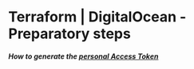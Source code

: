 # Terraform | DigitalOcean - Preparatory steps

##### How to generate the [personal Access Token](https://docs.digitalocean.com/reference/api/create-personal-access-token/#creating-a-token)
